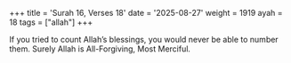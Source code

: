 +++
title = 'Surah 16, Verses 18'
date = '2025-08-27'
weight = 1919
ayah = 18
tags = ["allah"]
+++

If you tried to count Allah’s blessings, you would never be able to number them. Surely Allah is All-Forgiving, Most Merciful.